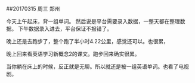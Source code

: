 ##20170315   周三   郑州 

今天上午起床，背一组单词。
然后说是平台需要录入数据，一整天都在整理数据。
下午数据录入进去，平台保证不报错了。

晚上还是去跑步了，整个跑了半小时4.22公里，感觉还可以。也很累，

晚上回来看英语学习新概念2的课文。跑步回来确实很累。

当你躺在床上的时候，反正就是无聊。所以就还是被一组英语单词。也看了电视剧。 

